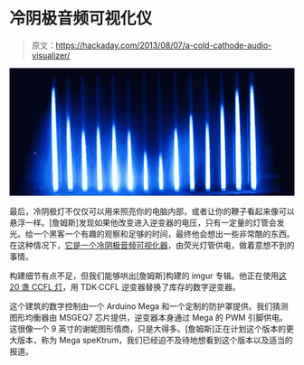 # 冷阴极音频可视化仪

> 原文：<https://hackaday.com/2013/08/07/a-cold-cathode-audio-visualizer/>

![CC](img/89b116ed33f71b3a732448a7ac08e193.png)

最后，冷阴极灯不仅仅可以用来照亮你的电脑内部，或者让你的鞭子看起来像可以悬浮一样。[詹姆斯]发现如果他改变进入逆变器的电压，只有一定量的灯管会发光。给一个黑客一个有趣的观察和足够的时间，最终他会想出一些非常酷的东西。在这种情况下，[它是一个冷阴极音频可视化器](http://www.youtube.com/watch?v=8JM6bj8RyEo)，由荧光灯管供电，做着意想不到的事情。

构建细节有点不足，但我们能够哄出[詹姆斯]构建的 imgur 专辑。他正在使用[这 20 盏 CCFL 灯](http://www.xoxide.com/20-front-bar-blue.html)，用 TDK·CCFL 逆变器替换了库存的数字逆变器。

这个建筑的数字控制由一个 Arduino Mega 和一个定制的防护罩提供。我们猜测图形均衡器由 MSGEQ7 芯片提供，逆变器本身通过 Mega 的 PWM 引脚供电。这很像一个 9 英寸的谢妮图形情商，只是大得多。[詹姆斯]正在计划这个版本的更大版本，称为 Mega speKtrum，我们已经迫不及待地想看到这个版本以及适当的报道。